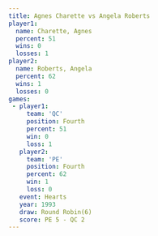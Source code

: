 ```yaml
---
title: Agnes Charette vs Angela Roberts
player1:               
  name: Charette, Agnes
  percent: 51          
  wins: 0              
  losses: 1            
player2:               
  name: Roberts, Angela
  percent: 62          
  wins: 1              
  losses: 0            
games:
 - player1:          
     team: 'QC'      
     position: Fourth
     percent: 51     
     win: 0          
     loss: 1         
   player2:          
     team: 'PE'      
     position: Fourth
     percent: 62     
     win: 1          
     loss: 0         
   event: Hearts       
   year: 1993          
   draw: Round Robin(6)
   score: PE 5 - QC 2  
---
```


